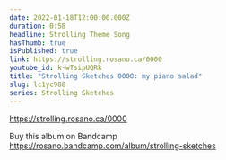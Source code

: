 ```yaml
---
date: 2022-01-18T12:00:00.000Z
duration: 0:58
headline: Strolling Theme Song
hasThumb: true
isPublished: true
link: https://strolling.rosano.ca/0000
youtube_id: k-wTsipUQRk
title: "Strolling Sketches 0000: my piano salad"
slug: lc1yc988
series: Strolling Sketches
---
```

https://strolling.rosano.ca/0000

Buy this album on Bandcamp https://rosano.bandcamp.com/album/strolling-sketches
